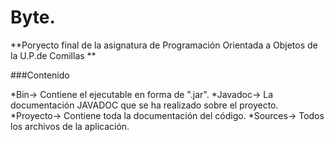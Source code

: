 # Byte.
**Poryecto final de la asignatura  de Programación Orientada a Objetos de la U.P.de Comillas **

###Contenido

*Bin-> Contiene el ejecutable en forma de ".jar".
*Javadoc-> La documentación JAVADOC que se ha realizado sobre el proyecto.
*Proyecto-> Contiene toda la documentación del código.
*Sources-> Todos los archivos de la aplicación.
